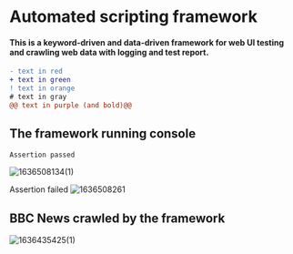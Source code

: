 # Automated scripting framework
#### This is a keyword-driven and data-driven framework for web UI testing and crawling web data with logging and test report. 

```diff
- text in red
+ text in green
! text in orange
# text in gray
@@ text in purple (and bold)@@
```

## The framework running console
```diff
Assertion passed
```
![1636508134(1)](https://user-images.githubusercontent.com/43052894/141034246-66e27d93-f5f2-4d68-a2eb-4ff096fc8b7d.png)

Assertion failed
![1636508261](https://user-images.githubusercontent.com/43052894/141034252-2090b8aa-ee6a-428b-90e2-b1aa645b5658.png)


## BBC News crawled by the framework
![1636435425(1)](https://user-images.githubusercontent.com/43052894/140867393-a9c96dbd-ccf5-44bf-abff-f399015e6083.png)
